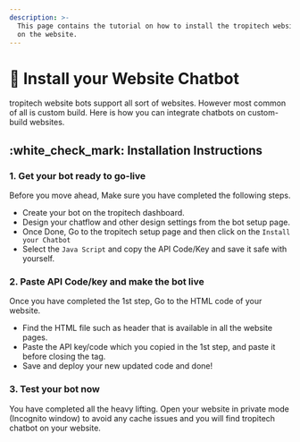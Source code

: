 ```yaml
---
description: >-
  This page contains the tutorial on how to install the tropitech website bot
  on the website.
---
```


# 📖 Install your Website Chatbot

tropitech website bots support all sort of websites. However most common of all is custom build. Here is how you can integrate chatbots on custom-build websites.

## :white\_check\_mark: Installation Instructions

### 1. Get your bot ready to go-live

Before you move ahead, Make sure you have completed the following steps.

* Create your bot on the tropitech dashboard.
* Design your chatflow and other design settings from the bot setup page.
* Once Done, Go to the tropitech setup page and then click on the `Install your Chatbot`
* Select the `Java Script` and copy the API Code/Key and save it safe with yourself.

### 2. Paste API Code/key and make the bot live

Once you have completed the 1st step, Go to the HTML code of your website.

* Find the HTML file such as header that is available in all the website pages.
* Paste the API key/code which you copied in the 1st step, and paste it before closing the tag.
* Save and deploy your new updated code and done!

### 3. Test your bot now

You have completed all the heavy lifting. Open your website in private mode (Incognito window) to avoid any cache issues and you will find tropitech chatbot on your website.

